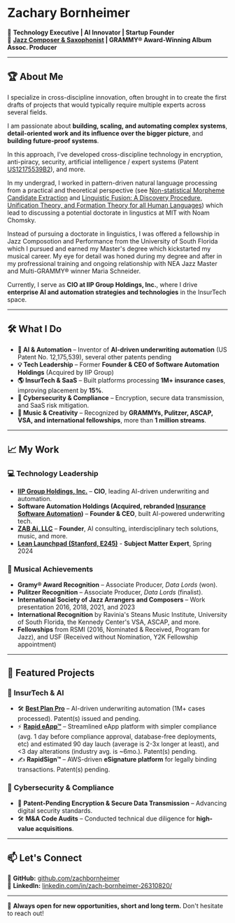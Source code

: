 # Zachary Bornheimer

🚀 **Technology Executive | AI Innovator | Startup Founder**  
🎷 **[Jazz Composer & Saxophonist](https://zachjazz.com) | GRAMMY® Award-Winning Album Assoc. Producer**  

---

## 🏆 About Me

I specialize in cross-discipline innovation, often brought in to create the first drafts of projects that would typically require multiple experts across several fields. 

I am passionate about **building, scaling, and automating complex systems**, **detail-oriented work and its influence over the bigger picture**, and **building future-proof systems**.

In this approach, I've developed cross-discipline technology in encryption, anti-piracy, security, artificial intelligence / expert systems (Patent [US12175539B2](https://patents.google.com/patent/US20220261923A1/en)), and more.

In my undergrad, I worked in pattern-driven natural language processing from a practical and theoretical perspective (see [Non-statistical Morpheme Candidate Extraction](https://www.academia.edu/6293789/Non_statistical_Language_Blind_Morpheme_Candidate_Extraction_An_Unsupervised_Machine_Learning_Approach) and [Linguistic Fusion: A Discovery Procedure, Unification Theory, and Formation Theory for all Human Languages](https://www.academia.edu/6895038/Linguistic_Fusion_A_Discovery_Procedure_Unification_Theory_and_Formation_Theory_for_all_Human_Languages)) which lead to discussing a potential doctorate in lingustics at MIT with Noam Chomsky.

Instead of pursuing a doctorate in linguistics, I was offered a fellowship in Jazz Composotion and Performance from the University of South Florida which I pursued and earned my Master's degree which kickstarted my musical career.  My eye for detail was honed during my degree and after in my profressional training and ongoing relationship with NEA Jazz Master and Multi-GRAMMY® winner Maria Schneider.

Currently, I serve as **CIO at IIP Group Holdings, Inc.**, where I drive **enterprise AI and automation strategies and technologies** in the InsurTech space.

---

## 🛠️ What I Do

- **🚀 AI & Automation** – Inventor of **AI-driven underwriting automation** (US Patent No. 12,175,539), several other patents pending
- **💡 Tech Leadership** – Former **Founder & CEO of Software Automation Holdings** (Acquired by IIP Group)
- **🌎 InsurTech & SaaS** – Built platforms processing **1M+ insurance cases**, improving placement by **15%**.
- **🔐 Cybersecurity & Compliance** – Encryption, secure data transmission, and SaaS risk mitigation.
- **🎼 Music & Creativity** – Recognized by **GRAMMYs, Pulitzer, ASCAP, VSA, and international fellowships**, more than **1 million streams**.

---

## 📈 My Work

### 💻 **Technology Leadership**
- **[IIP Group Holdings, Inc.](https://www.iipgroup.com/)** – **CIO**, leading AI-driven underwriting and automation.
- **Software Automation Holdings (Acquired, rebranded [Insurance Software Automation](https://www.insurancesoftwareautomation.com))** – **Founder & CEO**, built AI-powered underwriting tech.
- **[ZAB Ai, LLC](https://www.allintersections.com/)** – **Founder**, AI consulting,  interdisciplinary tech solutions, music, and more.
- **[Lean Launchpad (Stanford, E245)](http://leanlaunchpad.stanford.edu)** - **Subject Matter Expert**, Spring 2024

### 🎵 **Musical Achievements**
- **Gramy® Award Recognition** – Associate Producer, *Data Lords* (won).
- **Pulitzer Recognition** – Associate Producer, *Data Lords* (finalist).
- **International Society of Jazz Arrangers and Composers** – Work presentation 2016, 2018, 2021, and 2023
- **International Recognition** by Ravinia's Steans Music Institute, University of South Florida, the Kennedy Center's VSA, ASCAP, and more.
- **Fellowships** from RSMI (2016, Nominated & Received, Program for Jazz), and USF (Received without Nomination, Y2K Fellowship appointment)

---

## 📌 Featured Projects

### 🏦 **InsurTech & AI**
- 🛠 [**Best Plan Pro**](https://bestplanpro.com) – AI-driven underwriting automation (1M+ cases processed). Patent(s) issued and pending.
- ⚡ [**Rapid eApp™**](https://rapideapp.ai) – Streamlined eApp platform with  simpler compliance (avg. 1 day before compliance approval, database-free deployments, etc) and estimated 90 day lauch (average is 2-3x longer at least), and <3 day alterations (industry avg. is ~6mo.). Patent(s) pending.
- ✍ **RapidSign™** – AWS-driven **eSignature platform** for legally binding transactions.  Patent(s) pending.

### 🔐 **Cybersecurity & Compliance**
- 🔏 **Patent-Pending Encryption & Secure Data Transmission** – Advancing digital security standards.
- 🛠 **M&A Code Audits** – Conducted technical due diligence for **high-value acquisitions**.

---

## 📫 Let's Connect

📌 **GitHub:** [github.com/zachbornheimer](https://github.com/zachbornheimer)  
📌 **LinkedIn:** [linkedin.com/in/zach-bornheimer-26310820/](https://www.linkedin.com/in/zach-bornheimer-26310820/)  

---

🚀 **Always open for new opportunities, short and long term.**  Don't hesitate to reach out!
